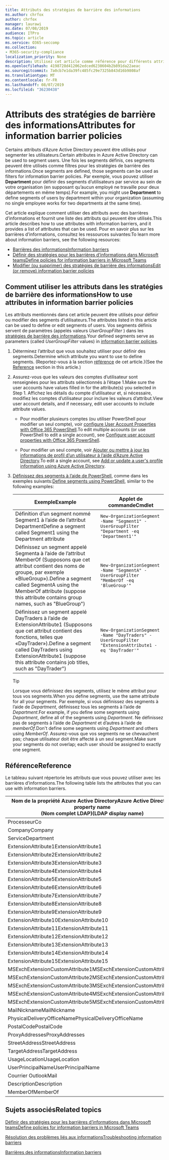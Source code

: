 ```yaml
---
title: Attributs des stratégies de barrière des informations
ms.author: chrfox
author: chrfox
manager: laurawi
ms.date: 07/08/2019
audience: ITPro
ms.topic: article
ms.service: O365-seccomp
ms.collection:
- M365-security-compliance
localization_priority: None
description: Utilisez cet article comme référence pour différents attributs que vous pouvez utiliser dans les stratégies de barrière des informations.
ms.openlocfilehash: 4198728d412062edced6238604b2b891da22aeac
ms.sourcegitcommit: 7a0cb7e1da39fc485fc29e7325b843d16b9808af
ms.translationtype: MT
ms.contentlocale: fr-FR
ms.lasthandoff: 08/07/2019
ms.locfileid: "36230438"
---
```

# <a name="attributes-for-information-barrier-policies"></a><span data-ttu-id="04823-103">Attributs des stratégies de barrière des informations</span><span class="sxs-lookup"><span data-stu-id="04823-103">Attributes for information barrier policies</span></span>

<span data-ttu-id="04823-104">Certains attributs d’Azure Active Directory peuvent être utilisés pour segmenter les utilisateurs.</span><span class="sxs-lookup"><span data-stu-id="04823-104">Certain attributes in Azure Active Directory can be used to segment users.</span></span> <span data-ttu-id="04823-105">Une fois les segments définis, ces segments peuvent être utilisés comme filtres pour les stratégies de barrière des informations.</span><span class="sxs-lookup"><span data-stu-id="04823-105">Once segments are defined, those segments can be used as filters for information barrier policies.</span></span> <span data-ttu-id="04823-106">Par exemple, vous pouvez utiliser **Department** pour définir des segments d’utilisateurs par service au sein de votre organisation (en supposant qu’aucun employé ne travaille pour deux départements en même temps).</span><span class="sxs-lookup"><span data-stu-id="04823-106">For example, you might use **Department** to define segments of users by department within your organization (assuming no single employee works for two departments at the same time).</span></span> 

<span data-ttu-id="04823-107">Cet article explique comment utiliser des attributs avec des barrières d’informations et fournit une liste des attributs qui peuvent être utilisés.</span><span class="sxs-lookup"><span data-stu-id="04823-107">This article describes how to use attributes with information barriers, and it provides a list of attributes that can be used.</span></span> <span data-ttu-id="04823-108">Pour en savoir plus sur les barrières d’informations, consultez les ressources suivantes:</span><span class="sxs-lookup"><span data-stu-id="04823-108">To learn more about information barriers, see the following resources:</span></span>
- [<span data-ttu-id="04823-109">Barrières des informations</span><span class="sxs-lookup"><span data-stu-id="04823-109">Information barriers</span></span>](information-barriers.md)
- [<span data-ttu-id="04823-110">Définir des stratégies pour les barrières d’informations dans Microsoft teams</span><span class="sxs-lookup"><span data-stu-id="04823-110">Define policies for information barriers in Microsoft Teams</span></span>](information-barriers-policies.md)
- [<span data-ttu-id="04823-111">Modifier (ou supprimer) des stratégies de barrière des informations</span><span class="sxs-lookup"><span data-stu-id="04823-111">Edit (or remove) information barrier policies</span></span>](information-barriers-edit-segments-policies.md.md)

## <a name="how-to-use-attributes-in-information-barrier-policies"></a><span data-ttu-id="04823-112">Comment utiliser les attributs dans les stratégies de barrière des informations</span><span class="sxs-lookup"><span data-stu-id="04823-112">How to use attributes in information barrier policies</span></span>

<span data-ttu-id="04823-113">Les attributs mentionnés dans cet article peuvent être utilisés pour définir ou modifier des segments d’utilisateurs.</span><span class="sxs-lookup"><span data-stu-id="04823-113">The attributes listed in this article can be used to define or edit segments of users.</span></span> <span data-ttu-id="04823-114">Vos segments définis servent de paramètres (appelés valeurs *UserGroupFilter* ) dans les [stratégies de barrière des informations](information-barriers-policies.md).</span><span class="sxs-lookup"><span data-stu-id="04823-114">Your defined segments serve as parameters (called *UserGroupFilter* values) in [information barrier policies](information-barriers-policies.md).</span></span>

1. <span data-ttu-id="04823-115">Déterminez l’attribut que vous souhaitez utiliser pour définir des segments.</span><span class="sxs-lookup"><span data-stu-id="04823-115">Determine which attribute you want to use to define segments.</span></span> <span data-ttu-id="04823-116">(Reportez-vous à la section [référence](#reference) de cet article.)</span><span class="sxs-lookup"><span data-stu-id="04823-116">(See the [Reference](#reference) section in this article.)</span></span>

2. <span data-ttu-id="04823-117">Assurez-vous que les valeurs des comptes d’utilisateur sont renseignées pour les attributs sélectionnés à l’étape 1.</span><span class="sxs-lookup"><span data-stu-id="04823-117">Make sure the user accounts have values filled in for the attribute(s) you selected in Step 1.</span></span> <span data-ttu-id="04823-118">Affichez les détails du compte d’utilisateur et, si nécessaire, modifiez les comptes d’utilisateur pour inclure les valeurs d’attribut.</span><span class="sxs-lookup"><span data-stu-id="04823-118">View user account details, and if necessary, edit user accounts to include attribute values.</span></span> 

    - <span data-ttu-id="04823-119">Pour modifier plusieurs comptes (ou utiliser PowerShell pour modifier un seul compte), voir [configure User Account Properties with Office 365 PowerShell](https://docs.microsoft.com/office365/enterprise/powershell/configure-user-account-properties-with-office-365-powershell).</span><span class="sxs-lookup"><span data-stu-id="04823-119">To edit multiple accounts (or use PowerShell to edit a single account), see [Configure user account properties with Office 365 PowerShell](https://docs.microsoft.com/office365/enterprise/powershell/configure-user-account-properties-with-office-365-powershell).</span></span>

    - <span data-ttu-id="04823-120">Pour modifier un seul compte, voir [Ajouter ou mettre à jour les informations de profil d’un utilisateur à l’aide d’Azure Active Directory](https://docs.microsoft.com/azure/active-directory/fundamentals/active-directory-users-profile-azure-portal).</span><span class="sxs-lookup"><span data-stu-id="04823-120">To edit a single account, see [Add or update a user's profile information using Azure Active Directory](https://docs.microsoft.com/azure/active-directory/fundamentals/active-directory-users-profile-azure-portal).</span></span>

3. <span data-ttu-id="04823-121">[Définissez des segments à l’aide de PowerShell](information-barriers-policies.md#define-segments-using-powershell), comme dans les exemples suivants:</span><span class="sxs-lookup"><span data-stu-id="04823-121">[Define segments using PowerShell](information-barriers-policies.md#define-segments-using-powershell), similar to the following examples:</span></span>

    |<span data-ttu-id="04823-122">Exemple</span><span class="sxs-lookup"><span data-stu-id="04823-122">Example</span></span>  |<span data-ttu-id="04823-123">Applet de commande</span><span class="sxs-lookup"><span data-stu-id="04823-123">Cmdlet</span></span>  |
    |---------|---------|
    |<span data-ttu-id="04823-124">Définition d’un segment nommé Segment1 à l’aide de l’attribut Department</span><span class="sxs-lookup"><span data-stu-id="04823-124">Define a segment called Segment1 using the Department attribute</span></span>     | `New-OrganizationSegment -Name "Segment1" -UserGroupFilter "Department -eq 'Department1'"`        |
    |<span data-ttu-id="04823-125">Définissez un segment appelé Segmenta à l’aide de l’attribut MemberOf (Supposons que cet attribut contient des noms de groupe, par exemple «BlueGroup»).</span><span class="sxs-lookup"><span data-stu-id="04823-125">Define a segment called SegmentA using the MemberOf attribute (suppose this attribute contains group names, such as "BlueGroup")</span></span>     | `New-OrganizationSegment -Name "SegmentA" -UserGroupFilter "MemberOf -eq 'BlueGroup'"`        |
    |<span data-ttu-id="04823-126">Définissez un segment appelé DayTraders à l’aide de ExtensionAttribute1 (Supposons que cet attribut contient des fonctions, telles que «DayTrader»).</span><span class="sxs-lookup"><span data-stu-id="04823-126">Define a segment called DayTraders using ExtensionAttribute1 (suppose this attribute contains job titles, such as "DayTrader")</span></span>|`New-OrganizationSegment -Name "DayTraders" -UserGroupFilter "ExtensionAttribute1 -eq 'DayTrader'"` |

    > [!TIP]
    > <span data-ttu-id="04823-127">Lorsque vous définissez des segments, utilisez le même attribut pour tous vos segments.</span><span class="sxs-lookup"><span data-stu-id="04823-127">When you define segments, use the same attribute for all your segments.</span></span> <span data-ttu-id="04823-128">Par exemple, si vous définissez des segments à l’aide de *Department*, définissez tous les segments à l’aide de *Department*.</span><span class="sxs-lookup"><span data-stu-id="04823-128">For example, if you define some segments using *Department*, define all of the segments using *Department*.</span></span> <span data-ttu-id="04823-129">Ne définissez pas de segments à l’aide de *Department* et d’autres à l’aide de *memberOf*.</span><span class="sxs-lookup"><span data-stu-id="04823-129">Don't define some segments using *Department* and others using *MemberOf*.</span></span> <span data-ttu-id="04823-130">Assurez-vous que vos segments ne se chevauchent pas; chaque utilisateur doit être affecté à un seul segment.</span><span class="sxs-lookup"><span data-stu-id="04823-130">Make sure your segments do not overlap; each user should be assigned to exactly one segment.</span></span> 

## <a name="reference"></a><span data-ttu-id="04823-131">Référence</span><span class="sxs-lookup"><span data-stu-id="04823-131">Reference</span></span>

<span data-ttu-id="04823-132">Le tableau suivant répertorie les attributs que vous pouvez utiliser avec les barrières d’informations.</span><span class="sxs-lookup"><span data-stu-id="04823-132">The following table lists the attributes that you can use with information barriers.</span></span>

|<span data-ttu-id="04823-133">Nom de la propriété Azure Active Directory</span><span class="sxs-lookup"><span data-stu-id="04823-133">Azure Active Directory property name</span></span><br/><span data-ttu-id="04823-134">(Nom complet LDAP)</span><span class="sxs-lookup"><span data-stu-id="04823-134">(LDAP display name)</span></span>  |<span data-ttu-id="04823-135">Nom de la propriété Exchange</span><span class="sxs-lookup"><span data-stu-id="04823-135">Exchange property name</span></span>  |
|---------|---------|
|<span data-ttu-id="04823-136">Processeur</span><span class="sxs-lookup"><span data-stu-id="04823-136">Co</span></span>       | <span data-ttu-id="04823-137">Processeur</span><span class="sxs-lookup"><span data-stu-id="04823-137">Co</span></span>        |
|<span data-ttu-id="04823-138">Company</span><span class="sxs-lookup"><span data-stu-id="04823-138">Company</span></span>     |<span data-ttu-id="04823-139">Company</span><span class="sxs-lookup"><span data-stu-id="04823-139">Company</span></span>         |
|<span data-ttu-id="04823-140">Service</span><span class="sxs-lookup"><span data-stu-id="04823-140">Department</span></span>     |<span data-ttu-id="04823-141">Service</span><span class="sxs-lookup"><span data-stu-id="04823-141">Department</span></span>         |
|<span data-ttu-id="04823-142">ExtensionAttribute1</span><span class="sxs-lookup"><span data-stu-id="04823-142">ExtensionAttribute1</span></span> |<span data-ttu-id="04823-143">CustomAttribute1</span><span class="sxs-lookup"><span data-stu-id="04823-143">CustomAttribute1</span></span>  |
|<span data-ttu-id="04823-144">ExtensionAttribute2</span><span class="sxs-lookup"><span data-stu-id="04823-144">ExtensionAttribute2</span></span> |<span data-ttu-id="04823-145">CustomAttribute2</span><span class="sxs-lookup"><span data-stu-id="04823-145">CustomAttribute2</span></span>  |
|<span data-ttu-id="04823-146">ExtensionAttribute3</span><span class="sxs-lookup"><span data-stu-id="04823-146">ExtensionAttribute3</span></span> |<span data-ttu-id="04823-147">CustomAttribute3</span><span class="sxs-lookup"><span data-stu-id="04823-147">CustomAttribute3</span></span>  |
|<span data-ttu-id="04823-148">ExtensionAttribute4</span><span class="sxs-lookup"><span data-stu-id="04823-148">ExtensionAttribute4</span></span> |<span data-ttu-id="04823-149">CustomAttribute4</span><span class="sxs-lookup"><span data-stu-id="04823-149">CustomAttribute4</span></span>  |
|<span data-ttu-id="04823-150">ExtensionAttribute5</span><span class="sxs-lookup"><span data-stu-id="04823-150">ExtensionAttribute5</span></span> |<span data-ttu-id="04823-151">CustomAttribute5</span><span class="sxs-lookup"><span data-stu-id="04823-151">CustomAttribute5</span></span>  |
|<span data-ttu-id="04823-152">ExtensionAttribute6</span><span class="sxs-lookup"><span data-stu-id="04823-152">ExtensionAttribute6</span></span> |<span data-ttu-id="04823-153">CustomAttribute6</span><span class="sxs-lookup"><span data-stu-id="04823-153">CustomAttribute6</span></span>  |
|<span data-ttu-id="04823-154">ExtensionAttribute7</span><span class="sxs-lookup"><span data-stu-id="04823-154">ExtensionAttribute7</span></span> |<span data-ttu-id="04823-155">CustomAttribute7</span><span class="sxs-lookup"><span data-stu-id="04823-155">CustomAttribute7</span></span>  |
|<span data-ttu-id="04823-156">ExtensionAttribute8</span><span class="sxs-lookup"><span data-stu-id="04823-156">ExtensionAttribute8</span></span> |<span data-ttu-id="04823-157">CustomAttribute8</span><span class="sxs-lookup"><span data-stu-id="04823-157">CustomAttribute8</span></span>  |
|<span data-ttu-id="04823-158">ExtensionAttribute9</span><span class="sxs-lookup"><span data-stu-id="04823-158">ExtensionAttribute9</span></span> |<span data-ttu-id="04823-159">CustomAttribute9</span><span class="sxs-lookup"><span data-stu-id="04823-159">CustomAttribute9</span></span>  |
|<span data-ttu-id="04823-160">ExtensionAttribute10</span><span class="sxs-lookup"><span data-stu-id="04823-160">ExtensionAttribute10</span></span> |<span data-ttu-id="04823-161">CustomAttribute10</span><span class="sxs-lookup"><span data-stu-id="04823-161">CustomAttribute10</span></span>  |
|<span data-ttu-id="04823-162">ExtensionAttribute11</span><span class="sxs-lookup"><span data-stu-id="04823-162">ExtensionAttribute11</span></span> |<span data-ttu-id="04823-163">CustomAttribute11</span><span class="sxs-lookup"><span data-stu-id="04823-163">CustomAttribute11</span></span>  |
|<span data-ttu-id="04823-164">ExtensionAttribute12</span><span class="sxs-lookup"><span data-stu-id="04823-164">ExtensionAttribute12</span></span> |<span data-ttu-id="04823-165">CustomAttribute12</span><span class="sxs-lookup"><span data-stu-id="04823-165">CustomAttribute12</span></span>  |
|<span data-ttu-id="04823-166">ExtensionAttribute13</span><span class="sxs-lookup"><span data-stu-id="04823-166">ExtensionAttribute13</span></span> |<span data-ttu-id="04823-167">CustomAttribute13</span><span class="sxs-lookup"><span data-stu-id="04823-167">CustomAttribute13</span></span>  |
|<span data-ttu-id="04823-168">ExtensionAttribute14</span><span class="sxs-lookup"><span data-stu-id="04823-168">ExtensionAttribute14</span></span> |<span data-ttu-id="04823-169">CustomAttribute14</span><span class="sxs-lookup"><span data-stu-id="04823-169">CustomAttribute14</span></span>  |
|<span data-ttu-id="04823-170">ExtensionAttribute15</span><span class="sxs-lookup"><span data-stu-id="04823-170">ExtensionAttribute15</span></span> |<span data-ttu-id="04823-171">CustomAttribute15</span><span class="sxs-lookup"><span data-stu-id="04823-171">CustomAttribute15</span></span>  |
|<span data-ttu-id="04823-172">MSExchExtensionCustomAttribute1</span><span class="sxs-lookup"><span data-stu-id="04823-172">MSExchExtensionCustomAttribute1</span></span> |<span data-ttu-id="04823-173">ExtensionCustomAttribute1</span><span class="sxs-lookup"><span data-stu-id="04823-173">ExtensionCustomAttribute1</span></span> |
|<span data-ttu-id="04823-174">MSExchExtensionCustomAttribute2</span><span class="sxs-lookup"><span data-stu-id="04823-174">MSExchExtensionCustomAttribute2</span></span> |<span data-ttu-id="04823-175">ExtensionCustomAttribute2</span><span class="sxs-lookup"><span data-stu-id="04823-175">ExtensionCustomAttribute2</span></span> |
|<span data-ttu-id="04823-176">MSExchExtensionCustomAttribute3</span><span class="sxs-lookup"><span data-stu-id="04823-176">MSExchExtensionCustomAttribute3</span></span> |<span data-ttu-id="04823-177">ExtensionCustomAttribute3</span><span class="sxs-lookup"><span data-stu-id="04823-177">ExtensionCustomAttribute3</span></span> |
|<span data-ttu-id="04823-178">MSExchExtensionCustomAttribute4</span><span class="sxs-lookup"><span data-stu-id="04823-178">MSExchExtensionCustomAttribute4</span></span> |<span data-ttu-id="04823-179">ExtensionCustomAttribute4</span><span class="sxs-lookup"><span data-stu-id="04823-179">ExtensionCustomAttribute4</span></span> |
|<span data-ttu-id="04823-180">MSExchExtensionCustomAttribute5</span><span class="sxs-lookup"><span data-stu-id="04823-180">MSExchExtensionCustomAttribute5</span></span> |<span data-ttu-id="04823-181">ExtensionCustomAttribute5</span><span class="sxs-lookup"><span data-stu-id="04823-181">ExtensionCustomAttribute5</span></span> |
|<span data-ttu-id="04823-182">MailNickname</span><span class="sxs-lookup"><span data-stu-id="04823-182">MailNickname</span></span> |<span data-ttu-id="04823-183">Alias</span><span class="sxs-lookup"><span data-stu-id="04823-183">Alias</span></span> |
|<span data-ttu-id="04823-184">PhysicalDeliveryOfficeName</span><span class="sxs-lookup"><span data-stu-id="04823-184">PhysicalDeliveryOfficeName</span></span> |<span data-ttu-id="04823-185">Office</span><span class="sxs-lookup"><span data-stu-id="04823-185">Office</span></span> |
|<span data-ttu-id="04823-186">PostalCode</span><span class="sxs-lookup"><span data-stu-id="04823-186">PostalCode</span></span> |<span data-ttu-id="04823-187">PostalCode</span><span class="sxs-lookup"><span data-stu-id="04823-187">PostalCode</span></span> |
|<span data-ttu-id="04823-188">ProxyAddresses</span><span class="sxs-lookup"><span data-stu-id="04823-188">ProxyAddresses</span></span> |<span data-ttu-id="04823-189">EmailAddresses</span><span class="sxs-lookup"><span data-stu-id="04823-189">EmailAddresses</span></span> |
|<span data-ttu-id="04823-190">StreetAddress</span><span class="sxs-lookup"><span data-stu-id="04823-190">StreetAddress</span></span> |<span data-ttu-id="04823-191">StreetAddress</span><span class="sxs-lookup"><span data-stu-id="04823-191">StreetAddress</span></span> |
|<span data-ttu-id="04823-192">TargetAddress</span><span class="sxs-lookup"><span data-stu-id="04823-192">TargetAddress</span></span> |<span data-ttu-id="04823-193">ExternalEmailAddress</span><span class="sxs-lookup"><span data-stu-id="04823-193">ExternalEmailAddress</span></span> |
|<span data-ttu-id="04823-194">UsageLocation</span><span class="sxs-lookup"><span data-stu-id="04823-194">UsageLocation</span></span> |<span data-ttu-id="04823-195">UsageLocation</span><span class="sxs-lookup"><span data-stu-id="04823-195">UsageLocation</span></span> |
|<span data-ttu-id="04823-196">UserPrincipalName</span><span class="sxs-lookup"><span data-stu-id="04823-196">UserPrincipalName</span></span>  |<span data-ttu-id="04823-197">UserPrincipalName</span><span class="sxs-lookup"><span data-stu-id="04823-197">UserPrincipalName</span></span>  |
|<span data-ttu-id="04823-198">Courrier Outlook</span><span class="sxs-lookup"><span data-stu-id="04823-198">Mail</span></span>   |<span data-ttu-id="04823-199">WindowsEmailAddress</span><span class="sxs-lookup"><span data-stu-id="04823-199">WindowsEmailAddress</span></span>    |
|<span data-ttu-id="04823-200">Description</span><span class="sxs-lookup"><span data-stu-id="04823-200">Description</span></span>    |<span data-ttu-id="04823-201">Description</span><span class="sxs-lookup"><span data-stu-id="04823-201">Description</span></span>    |
|<span data-ttu-id="04823-202">MemberOf</span><span class="sxs-lookup"><span data-stu-id="04823-202">MemberOf</span></span>   |<span data-ttu-id="04823-203">MemberOfGroup</span><span class="sxs-lookup"><span data-stu-id="04823-203">MemberOfGroup</span></span>  |

## <a name="related-topics"></a><span data-ttu-id="04823-204">Sujets associés</span><span class="sxs-lookup"><span data-stu-id="04823-204">Related topics</span></span>

[<span data-ttu-id="04823-205">Définir des stratégies pour les barrières d’informations dans Microsoft teams</span><span class="sxs-lookup"><span data-stu-id="04823-205">Define policies for information barriers in Microsoft Teams</span></span>](information-barriers-policies.md)

[<span data-ttu-id="04823-206">Résolution des problèmes liés aux informations</span><span class="sxs-lookup"><span data-stu-id="04823-206">Troubleshooting information barriers</span></span>](information-barriers-troubleshooting.md)

[<span data-ttu-id="04823-207">Barrières des informations</span><span class="sxs-lookup"><span data-stu-id="04823-207">Information barriers</span></span>](information-barriers.md)




